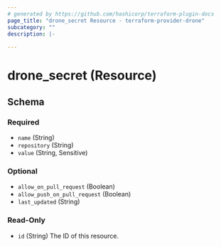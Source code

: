 ```yaml
---
# generated by https://github.com/hashicorp/terraform-plugin-docs
page_title: "drone_secret Resource - terraform-provider-drone"
subcategory: ""
description: |-
  
---
```


# drone_secret (Resource)





<!-- schema generated by tfplugindocs -->
## Schema

### Required

- `name` (String)
- `repository` (String)
- `value` (String, Sensitive)

### Optional

- `allow_on_pull_request` (Boolean)
- `allow_push_on_pull_request` (Boolean)
- `last_updated` (String)

### Read-Only

- `id` (String) The ID of this resource.


